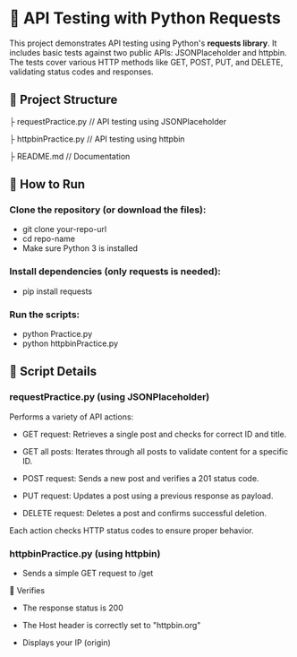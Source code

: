 # 🧪 API Testing with Python Requests
This project demonstrates API testing using Python's **requests library**. It includes basic tests against two public APIs: JSONPlaceholder and httpbin. The tests cover various HTTP methods like GET, POST, PUT, and DELETE, validating status codes and responses.

## 📁 Project Structure
├ requestPractice.py          // API testing using JSONPlaceholder

├ httpbinPractice.py          // API testing using httpbin

├ README.md               // Documentation

## 🚀 How to Run
### Clone the repository (or download the files):
- git clone your-repo-url
- cd repo-name
- Make sure Python 3 is installed

### Install dependencies (only requests is needed):
- pip install requests

### Run the scripts:
- python Practice.py
- python httpbinPractice.py

## 📜 Script Details
### requestPractice.py (using JSONPlaceholder)
Performs a variety of API actions:

- GET request: Retrieves a single post and checks for correct ID and title.

- GET all posts: Iterates through all posts to validate content for a specific ID.

- POST request: Sends a new post and verifies a 201 status code.

- PUT request: Updates a post using a previous response as payload.

- DELETE request: Deletes a post and confirms successful deletion.

Each action checks HTTP status codes to ensure proper behavior.

### httpbinPractice.py (using httpbin)
- Sends a simple GET request to /get

 🔎 Verifies

- The response status is 200

- The Host header is correctly set to "httpbin.org"

- Displays your IP (origin)

